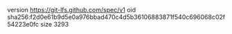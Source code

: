 version https://git-lfs.github.com/spec/v1
oid sha256:f2d0e61b9d5e0a976bbad470c4d5b36106883871f540c696068c02f54223e0fc
size 3293
